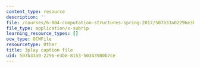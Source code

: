 ```yaml
---
content_type: resource
description: ''
file: /courses/6-004-computation-structures-spring-2017/507b33a02296e3b8815350343980b7ce_usMPXTDOIn0.srt
file_type: application/x-subrip
learning_resource_types: []
ocw_type: OCWFile
resourcetype: Other
title: 3play caption file
uid: 507b33a0-2296-e3b8-8153-50343980b7ce
---
```

